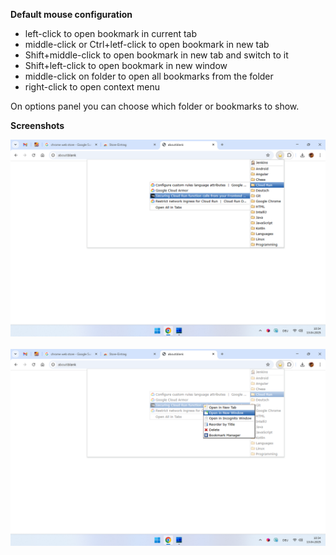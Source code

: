 **Default mouse configuration**

- left-click to open bookmark in current tab
- middle-click or Ctrl+letf-click to open bookmark in new tab
- Shift+middle-click to open bookmark in new tab and switch to it
- Shift+left-click to open bookmark in new window
- middle-click on folder to open all bookmarks from the folder
- right-click to open context menu

On options panel you can choose which folder or bookmarks to show.

**Screenshots**

![first screenshot](screenshots/bookmarks-menu.png)
<br/><br/>
![second screenshot](screenshots/bookmarks-menu-with-context-menu.png)